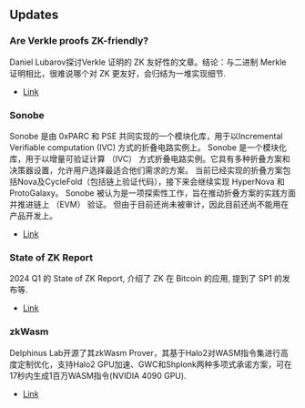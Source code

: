 ## Updates

### Are Verkle proofs ZK-friendly?
Daniel Lubarov探讨Verkle 证明的 ZK 友好性的文章。结论：与二进制 Merkle 证明相比，很难说哪个对 ZK 更友好，会归结为一堆实现细节.

- [Link](https://hackmd.io/@dlubarov/B1rVbPgb0)


### Sonobe

Sonobe 是由 0xPARC 和 PSE 共同实现的一个模块化库，用于以Incremental Verifiable computation (IVC)  方式的折叠电路实例上。
Sonobe 是一个模块化库，用于以增量可验证计算 （IVC） 方式折叠电路实例。它具有多种折叠方案和决策器设置，允许用户选择最适合他们需求的方案。 当前已经实现的折叠方案包括Nova及CycleFold（包括链上验证代码），接下来会继续实现 HyperNova 和 ProtoGalaxy。
Sonobe 被认为是一项探索性工作，旨在推动折叠方案的实践方面并推进链上 （EVM） 验证。 但由于目前还尚未被审计，因此目前还尚不能用在产品开发上。

- [Link](https://github.com/privacy-scaling-explorations/sonobe)

### State of ZK Report

2024 Q1 的 State of ZK Report, 介绍了 ZK 在 Bitcoin 的应用, 提到了 SP1 的发布等.

- [Link](https://drive.google.com/file/d/1lBmaKznkWQHg3JmNKyAG_Hk-UEcVZgrD/view)

### zkWasm
Delphinus Lab开源了其zkWasm Prover，其基于Halo2对WASM指令集进行高度定制优化，支持Halo2 GPU加速、GWC和Shplonk两种多项式承诺方案，可在17秒内生成1百万WASM指令(NVIDIA 4090 GPU).
- [Link](https://github.com/DelphinusLab/zkWasm-prover)
